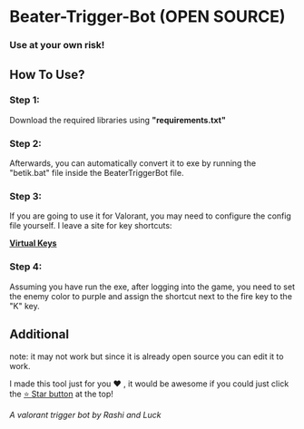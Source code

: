 # Beater-Trigger-Bot (OPEN SOURCE)
### **Use at your own risk!**


## How To Use?

### Step 1:

Download the required libraries using **"requirements.txt"**

### Step 2:

Afterwards, you can automatically convert it to exe by running the "betik.bat" file inside the BeaterTriggerBot file.

### Step 3:

If you are going to use it for Valorant, you may need to configure the config file yourself. I leave a site for key shortcuts:

**[Virtual Keys](https://learn.microsoft.com/en-us/windows/win32/inputdev/virtual-key-codes)**

### Step 4:

Assuming you have run the exe, after logging into the game, you need to set the enemy color to purple and assign the shortcut next to the fire key to the "K" key.


## Additional

note: it may not work but since it is already open source you can edit it to work.

I made this tool just for you ❤️ , it would be awesome if you could just click the [⭐️ Star button](https://github.com/rathxrd/Beater-Trigger-Bot) at the top!

*A valorant trigger bot by Rashi and Luck*
